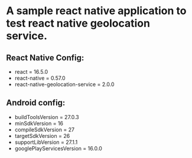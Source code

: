 # A sample react native application to test react native geolocation service.


## React Native Config:

- react = 16.5.0
- react-native = 0.57.0
- react-native-geolocation-service = 2.0.0

## Android config:

- buildToolsVersion = 27.0.3
- minSdkVersion = 16
- compileSdkVersion = 27
- targetSdkVersion = 26
- supportLibVersion = 27.1.1
- googlePlayServicesVersion = 16.0.0
